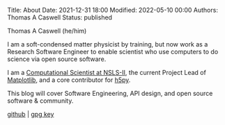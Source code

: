 Title: About
Date: 2021-12-31 18:00
Modified: 2022-05-10 00:00
Authors: Thomas A Caswell
Status: published

Thomas A Caswell (he/him)

I am a soft-condensed matter physicist by training, but now work as a Research
Software Engineer to enable scientist who use computers to do science via open
source software.

I am a [Computational Scientist at
NSLS-II](https://www.bnl.gov/staff/tcaswell), the current Project Lead of
[Matplotlib](https://matplotlib.org), and a core contributor for
[h5py](https://docs.h5py.org/en/stable/).

This blog will cover Software Engineering, API design, and open source software &
community.

[github](https://github.com/tacaswell/) | [gpg key](https://github.com/tacaswell.gpg)

